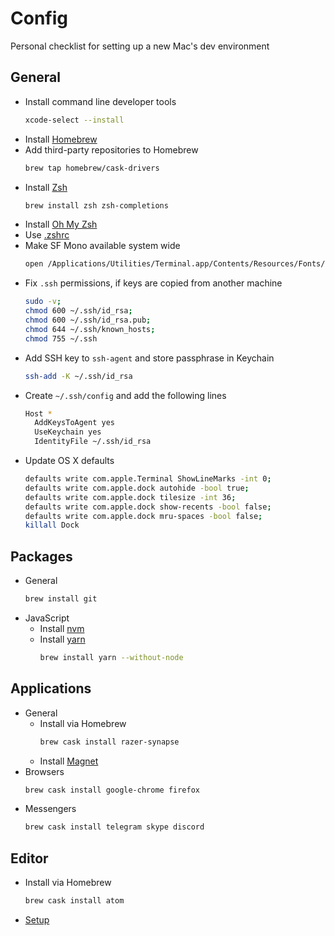 # Config
Personal checklist for setting up a new Mac's dev environment

## General
- Install command line developer tools
  ```sh
  xcode-select --install
  ```
- Install [Homebrew](https://brew.sh)
- Add third-party repositories to Homebrew
  ```sh
  brew tap homebrew/cask-drivers
  ```
- Install [Zsh](http://www.zsh.org)
  ```sh
  brew install zsh zsh-completions
  ```
- Install [Oh My Zsh](https://github.com/robbyrussell/oh-my-zsh)
- Use [.zshrc](https://github.com/sun1x/config/blob/master/.zshrc)
- Make SF Mono available system wide
  ```sh
  open /Applications/Utilities/Terminal.app/Contents/Resources/Fonts/*
  ```
- Fix `.ssh` permissions, if keys are copied from another machine
  ```sh
  sudo -v;
  chmod 600 ~/.ssh/id_rsa;
  chmod 600 ~/.ssh/id_rsa.pub;
  chmod 644 ~/.ssh/known_hosts;
  chmod 755 ~/.ssh
  ```
- Add SSH key to `ssh-agent` and store passphrase in Keychain
  ```sh
  ssh-add -K ~/.ssh/id_rsa
  ```
- Create `~/.ssh/config` and add the following lines
  ```sh
  Host *
    AddKeysToAgent yes
    UseKeychain yes
    IdentityFile ~/.ssh/id_rsa
  ```
- Update OS X defaults
  ```sh
  defaults write com.apple.Terminal ShowLineMarks -int 0;
  defaults write com.apple.dock autohide -bool true;
  defaults write com.apple.dock tilesize -int 36;
  defaults write com.apple.dock show-recents -bool false;
  defaults write com.apple.dock mru-spaces -bool false;
  killall Dock
  ```

## Packages
- General
  ```sh
  brew install git
  ```
- JavaScript
  - Install [nvm](https://github.com/creationix/nvm)
  - Install [yarn](https://yarnpkg.com)
    ```sh
    brew install yarn --without-node
    ```

## Applications
- General
  - Install via Homebrew
    ```sh
    brew cask install razer-synapse
    ```
  - Install [Magnet](https://itunes.apple.com/ua/app/magnet/id441258766)
- Browsers
  ```sh
  brew cask install google-chrome firefox
  ```
- Messengers
  ```sh
  brew cask install telegram skype discord
  ```

## Editor
- Install via Homebrew
  ```sh
  brew cask install atom
  ```
- [Setup](https://github.com/sun1x/config/blob/master/atom)
